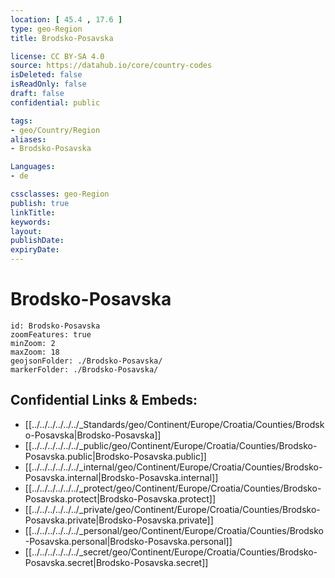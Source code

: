 ```yaml
---
location: [ 45.4 , 17.6 ] 
type: geo-Region
title: Brodsko-Posavska

license: CC BY-SA 4.0
source: https://datahub.io/core/country-codes
isDeleted: false
isReadOnly: false
draft: false
confidential: public

tags:
- geo/Country/Region
aliases:
- Brodsko-Posavska

Languages:
- de

cssclasses: geo-Region
publish: true
linkTitle: 
keywords: 
layout: 
publishDate: 
expiryDate: 
---
```


# Brodsko-Posavska

```leaflet
id: Brodsko-Posavska
zoomFeatures: true 
minZoom: 2 
maxZoom: 18
geojsonFolder: ./Brodsko-Posavska/
markerFolder: ./Brodsko-Posavska/
```


## Confidential Links & Embeds: 
- [[../../../../../../_Standards/geo/Continent/Europe/Croatia/Counties/Brodsko-Posavska|Brodsko-Posavska]] 
- [[../../../../../../_public/geo/Continent/Europe/Croatia/Counties/Brodsko-Posavska.public|Brodsko-Posavska.public]] 
- [[../../../../../../_internal/geo/Continent/Europe/Croatia/Counties/Brodsko-Posavska.internal|Brodsko-Posavska.internal]] 
- [[../../../../../../_protect/geo/Continent/Europe/Croatia/Counties/Brodsko-Posavska.protect|Brodsko-Posavska.protect]] 
- [[../../../../../../_private/geo/Continent/Europe/Croatia/Counties/Brodsko-Posavska.private|Brodsko-Posavska.private]] 
- [[../../../../../../_personal/geo/Continent/Europe/Croatia/Counties/Brodsko-Posavska.personal|Brodsko-Posavska.personal]] 
- [[../../../../../../_secret/geo/Continent/Europe/Croatia/Counties/Brodsko-Posavska.secret|Brodsko-Posavska.secret]] 

